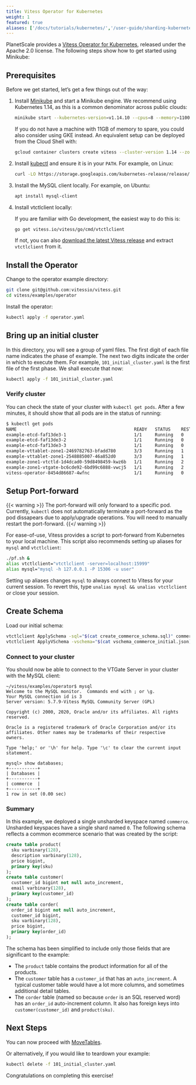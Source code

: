 ```yaml
---
title: Vitess Operator for Kubernetes
weight: 1
featured: true
aliases: ['/docs/tutorials/kubernetes/','/user-guide/sharding-kubernetes.html', '/docs/get-started/scaleway/','/docs/get-started/kubernetes/']
---
```


PlanetScale provides a [Vitess Operator for Kubernetes](https://github.com/planetscale/vitess-operator), released under the Apache 2.0 license. The following steps show how to get started using Minikube:

## Prerequisites

Before we get started, let’s get a few things out of the way:

1. Install [Minikube](https://kubernetes.io/docs/tasks/tools/install-minikube/) and start a Minikube engine. We recommend using Kubernetes 1.14, as this is a common denominator across public clouds:
    ```bash
    minikube start --kubernetes-version=v1.14.10 --cpus=8 --memory=11000 --disk-size=50g
    ```

    If you do not have a machine with 11GB of memory to spare, you could also consider using GKE instead. An equivalent setup can be deployed from the Cloud Shell with:
    ```bash
    gcloud container clusters create vitess --cluster-version 1.14 --zone us-east1-b --num-nodes 5
    ```

2. Install [kubectl](https://kubernetes.io/docs/tasks/tools/install-kubectl/) and ensure it is in your `PATH`. For example, on Linux:

    ```bash
    curl -LO https://storage.googleapis.com/kubernetes-release/release/v1.14.9/bin/linux/amd64/kubectl
    ```

1. Install the MySQL client locally. For example, on Ubuntu:

    ```bash
    apt install mysql-client
    ```

1. Install vtctlclient locally:

    If you are familiar with Go development, the easiest way to do this is:
    ```bash
    go get vitess.io/vitess/go/cmd/vtctlclient
    ```
    If not, you can also [download the latest Vitess release](https://github.com/vitessio/vitess/releases) and extract `vtctlclient` from it.

## Install the Operator

Change to the operator example directory:

```bash
git clone git@github.com:vitessio/vitess.git
cd vitess/examples/operator
```

Install the operator:

```bash
kubectl apply -f operator.yaml
```

## Bring up an initial cluster

In this directory, you will see a group of yaml files. The first digit of each file name indicates the phase of example. The next two digits indicate the order in which to execute them. For example, `101_initial_cluster.yaml` is the first file of the first phase. We shall execute that now:

```bash
kubectl apply -f 101_initial_cluster.yaml
```

### Verify cluster

You can check the state of your cluster with `kubectl get pods`. After a few minutes, it should show that all pods are in the status of running:

```bash
$ kubectl get pods
NAME                                             READY   STATUS    RESTARTS   AGE
example-etcd-faf13de3-1                          1/1     Running   0          78s
example-etcd-faf13de3-2                          1/1     Running   0          78s
example-etcd-faf13de3-3                          1/1     Running   0          78s
example-vttablet-zone1-2469782763-bfadd780       3/3     Running   1          78s
example-vttablet-zone1-2548885007-46a852d0       3/3     Running   1          78s
example-zone1-vtctld-1d4dcad0-59d8498459-kwz6b   1/1     Running   2          78s
example-zone1-vtgate-bc6cde92-6bd99c6888-vwcj5   1/1     Running   2          78s
vitess-operator-8454d86687-4wfnc                 1/1     Running   0          2m29s
```

## Setup Port-forward

{{< warning >}}
The port-forward will only forward to a specific pod. Currently, `kubectl` does not automatically terminate a port-forward as the pod dissapears due to apply/upgrade operations. You will need to manually restart the port-forward.
{{</ warning >}}

For ease-of-use, Vitess provides a script to port-forward from Kubernetes to your local machine. This script also recommends setting up aliases for `mysql` and `vtctlclient`:

```bash
./pf.sh &
alias vtctlclient="vtctlclient -server=localhost:15999"
alias mysql="mysql -h 127.0.0.1 -P 15306 -u user"
```

Setting up aliases changes `mysql` to always connect to Vitess for your current session. To revert this, type `unalias mysql && unalias vtctlclient` or close your session.

## Create Schema

Load our initial schema:

```bash
vtctlclient ApplySchema -sql="$(cat create_commerce_schema.sql)" commerce
vtctlclient ApplyVSchema -vschema="$(cat vschema_commerce_initial.json)" commerce
```

### Connect to your cluster

You should now be able to connect to the VTGate Server in your cluster with the MySQL client:

```text
~/vitess/examples/operator$ mysql
Welcome to the MySQL monitor.  Commands end with ; or \g.
Your MySQL connection id is 3
Server version: 5.7.9-Vitess MySQL Community Server (GPL)

Copyright (c) 2000, 2020, Oracle and/or its affiliates. All rights reserved.

Oracle is a registered trademark of Oracle Corporation and/or its
affiliates. Other names may be trademarks of their respective
owners.

Type 'help;' or '\h' for help. Type '\c' to clear the current input statement.

mysql> show databases;
+-----------+
| Databases |
+-----------+
| commerce  |
+-----------+
1 row in set (0.00 sec)
```

### Summary

In this example, we deployed a single unsharded keyspace named `commerce`. Unsharded keyspaces have a single shard named `0`. The following schema reflects a common ecommerce scenario that was created by the script:

``` sql
create table product(
  sku varbinary(128),
  description varbinary(128),
  price bigint,
  primary key(sku)
);
create table customer(
  customer_id bigint not null auto_increment,
  email varbinary(128),
  primary key(customer_id)
);
create table corder(
  order_id bigint not null auto_increment,
  customer_id bigint,
  sku varbinary(128),
  price bigint,
  primary key(order_id)
);
```

The schema has been simplified to include only those fields that are significant to the example:

* The `product` table contains the product information for all of the products.
* The `customer` table has a `customer_id` that has an `auto_increment`. A typical customer table would have a lot more columns, and sometimes additional detail tables.
* The `corder` table (named so because `order` is an SQL reserved word) has an `order_id` auto-increment column. It also has foreign keys into `customer(customer_id)` and `product(sku)`.

## Next Steps

You can now proceed with [MoveTables](../../user-guides/move-tables).

Or alternatively, if you would like to teardown your example:

```sh
kubectl delete -f 101_initial_cluster.yaml
```
Congratulations on completing this exercise!
